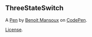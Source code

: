 ThreeStateSwitch
----------------


A [Pen](https://codepen.io/begmans/pen/WpRzKo) by [Benoit Mansoux](http://codepen.io/begmans) on [CodePen](http://codepen.io/).

[License](https://codepen.io/begmans/pen/WpRzKo/license).